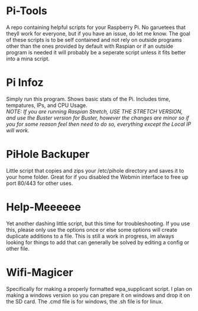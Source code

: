# Pi-Tools

A repo containing helpful scripts for your Raspberry Pi. No garuetees that theyll work for everyone, but if you have an issue, do let me know. The goal of these scripts is to be self contained and not rely on outside programs other than the ones provided by default with Raspian or if an outside program is needed it will probably be a seperate script unless it fits better into a mina script.

# Pi Infoz

Simply run this program. Shows basic stats of the Pi. Includes time, tempatures, IPs, and CPU Usage.                                       
*NOTE: If you are running Raspian Stretch, USE THE STRETCH VERSION, and use the Buster version for Buster, however the changes are minor so if you for some reason feel then need to do so, everything except the Local IP will work.*

# PiHole Backuper

Little script that copies and zips your /etc/pihole directory and saves it to your home folder. Great for if you disabled the Webmin interface to free up port 80/443 for other uses.

# Help-Meeeeee

Yet another dashing little script, but this time for troubleshooting. If you use this, please only use the options once or else some options will create duplicate additions to a file. This is still a work in progress, im always looking for things to add that can generally be solved by editing a config or other file. 

# Wifi-Magicer

Specifically for making a properly formatted wpa_supplicant script. I plan on making a windows version so you can prepare it on windows and drop it on the SD card. The .cmd file is for windows, the .sh file is for linux. 
